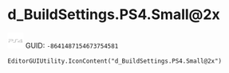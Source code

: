 # d_BuildSettings.PS4.Small@2x
![](/img/d_BuildSettings.PS4.Small@2x.png)
GUID: `-8641487154673754581`
```
EditorGUIUtility.IconContent("d_BuildSettings.PS4.Small@2x")
```
